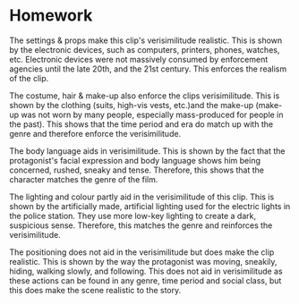 # Homework

The settings & props make this clip's verisimilitude realistic. This is shown by the electronic devices, such as computers, printers, phones, watches, etc. Electronic devices were not massively consumed by enforcement agencies until the late 20th, and the 21st century. This enforces the realism of the clip.  

The costume, hair & make-up also enforce the clips verisimilitude. This is shown by the clothing (suits, high-vis vests, etc.)and the make-up (make-up was not worn by many people, especially mass-produced for people in the past). This shows that the time period and era do match up with the genre and therefore enforce the verisimilitude.  

The body language aids in verisimilitude. This is shown by the fact that the protagonist's facial expression and body language shows him being concerned, rushed, sneaky and tense. Therefore, this shows that the character matches the genre of the film. 

The lighting and colour partly aid in the verisimilitude of this clip. This is shown by the artificially made, artificial lighting used for the electric lights in the police station. They use more low-key lighting to create a dark, suspicious sense. Therefore, this matches the genre and reinforces the verisimilitude.  

The positioning does not aid in the verisimilitude but does make the clip realistic. This is shown by the way the protagonist was moving, sneakily, hiding, walking slowly, and following. This does not aid in verisimilitude as these actions can be found in any genre, time period and social class, but this does make the scene realistic to the story. 